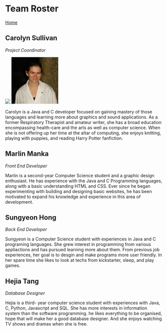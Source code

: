 # Team Roster

[Home](README.md)   

## Carolyn Sullivan
*Project Coordinator*

<img src = "https://cloud.githubusercontent.com/assets/21330692/22357757/4f84779e-e408-11e6-95ef-7641ed90fc26.jpg">
<img src = "https://github.com/MalKalarus/Group20/blob/master/images/Untitled%20design.jpg">

Carolyn is a Java and C developer focused on gaining mastery of those languages and learning more about graphics and sound applications.  As a former Respiratory Therapist and amateur writer, she has a broad education encompassing health-care and the arts as well as computer science.  When she is not offering up her time at the altar of computing, she enjoys knitting, playing with puppies, and reading Harry Potter fanfiction.

## Marlin Manka
*Front End Developer*

Marlin is a second-year Computer Science student and a graphic design enthusiast. He has experience with the Java and C Programming languages, along with a basic understanding HTML and CSS. Ever since he began experimenting with building and designing basic websites, he has been motivated to expand his knowledge and experience in this area of development. 

## Sungyeon Hong
*Back End Developer*

Sungyeon is a Computer Science student with experiences in Java and C programing languages. She grew interest in programming from various appliactions and has pursued learning more about them. From previous job experiences, her goal is to desgin and make programs more user friendly. In her spare time she likes to look at techs from kickstarter, sleep, and play games.

## Hejia Tang
*Database Designer*

Hejia is a third- year computer science student with experiences with Java, C, Python, Javascript and SQL. She has more interests in information system than the software programming. he likes everything to be organised, hope that will make her a good database designer. And she enjoys watching TV shows and dramas when she is free.
